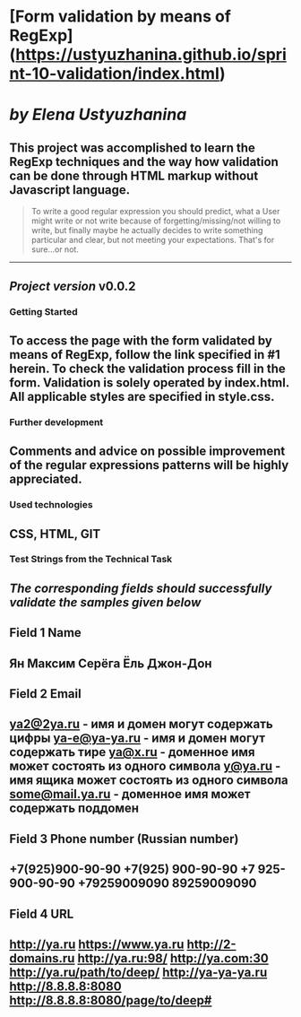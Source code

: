 # [Form validation by means of RegExp] (https://ustyuzhanina.github.io/sprint-10-validation/index.html)
_by Elena Ustyuzhanina_
===============================================================================================================================
This project was accomplished to learn the RegExp techniques and the way how validation can be done through HTML markup without Javascript language.
---
> To write a good regular expression you should predict, what a User might write or not write because of forgetting/missing/not willing to write, but finally maybe he actually decides to write something particular and clear, but not meeting your expectations. That's for sure...or not.
---

## _Project version_ v0.0.2

### Getting Started
To access the page with the form validated by means of **RegExp**, follow the link specified in #1 herein.
To check the validation process fill in the form. Validation is solely operated by index.html. All applicable styles are specified in style.css.
---

### Further development
Comments and advice on possible improvement of the regular expressions patterns will be highly appreciated.
---

### Used technologies
**CSS**, **HTML**, **GIT**
---

### Test Strings from the Technical Task
*The corresponding fields should successfully validate the samples given below*
---

**Field 1 Name**
---
Ян
Максим
Серёга
Ёль
Джон-Дон
---

**Field 2 Email**
---
ya2@2ya.ru - имя и домен могут содержать цифры
ya-e@ya-ya.ru - имя и домен могут содержать тире
ya@x.ru - доменное имя может состоять из одного символа
y@ya.ru - имя ящика может состоять из одного символа
some@mail.ya.ru - доменное имя может содержать поддомен
---

**Field 3 Phone number** (Russian number)
---
+7(925)900-90-90
+7(925) 900-90-90
+7 925-900-90-90
+79259009090
89259009090
---

**Field 4 URL**
---
http://ya.ru
https://www.ya.ru
http://2-domains.ru
http://ya.ru:98/
http://ya.com:30
http://ya.ru/path/to/deep/
http://ya-ya-ya.ru
http://8.8.8.8:8080
http://8.8.8.8:8080/page/to/deep#
---